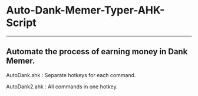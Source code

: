 # Auto-Dank-Memer-Typer-AHK-Script
----------------------------
Automate the process of earning money in Dank Memer.
----
AutoDank.ahk : Separate hotkeys for each command.

AutoDank2.ahk : All commands in one hotkey.

